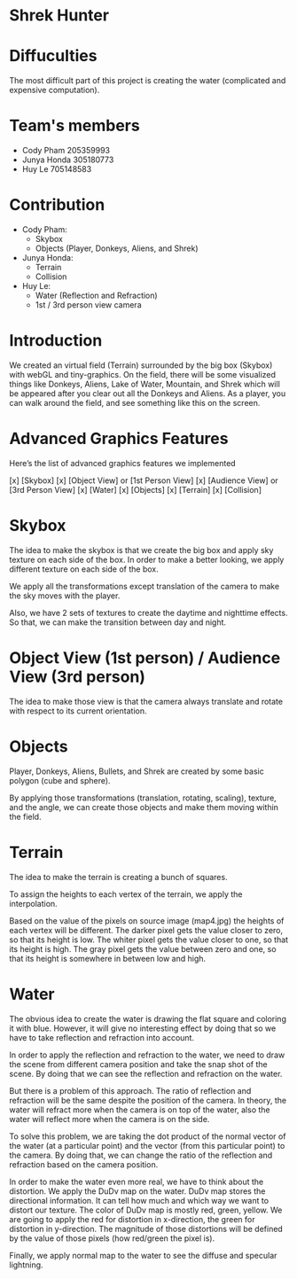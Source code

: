 # Shrek Hunter

# Diffuculties
The most difficult part of this project is creating the water (complicated and expensive computation).

# Team's members
- Cody Pham 205359993
- Junya Honda 305180773
- Huy Le 705148583

# Contribution
- Cody Pham:
  + Skybox
  + Objects (Player, Donkeys, Aliens, and Shrek)
- Junya Honda:
  + Terrain 
  + Collision
- Huy Le:
  + Water (Reflection and Refraction)
  + 1st / 3rd person view camera

# Introduction

We created an virtual field (Terrain) surrounded by the big box (Skybox) with webGL and tiny-graphics.
On the field, there will be some visualized things like Donkeys, Aliens, Lake of Water, Mountain,
and Shrek which will be appeared after you clear out all the Donkeys and Aliens. 
As a player, you can walk around the field, and see something like this on the screen.

# Advanced Graphics Features

Here’s the list of advanced graphics features we implemented

[x] [Skybox]
[x] [Object View] or [1st Person View]
[x] [Audience View] or [3rd Person View]
[x] [Water]
[x] [Objects]
[x] [Terrain]
[x] [Collision]

# Skybox
The idea to make the skybox is that we create the big box and apply sky texture on each side of the box.
In order to make a better looking, we apply different texture on each side of the box.

We apply all the transformations except translation of the camera to make the sky moves with the player.

Also, we have 2 sets of textures to create the daytime and nighttime effects.
So that, we can make the transition between day and night.

# Object View (1st person) / Audience View (3rd person)
The idea to make those view is that the camera always translate and rotate with respect to its current orientation.

# Objects
Player, Donkeys, Aliens, Bullets, and Shrek are created by some basic polygon (cube and sphere).

By applying those transformations (translation, rotating, scaling), texture, and the angle,
we can create those objects and make them moving within the field.

# Terrain
The idea to make the terrain is creating a bunch of squares.

To assign the heights to each vertex of the terrain, we apply the interpolation.

Based on the value of the pixels on source image (map4.jpg) the heights of each vertex will be different.
The darker pixel gets the value closer to zero, so that its height is low.
The whiter pixel gets the value closer to one, so that its height is high.
The gray pixel gets the value between zero and one, so that its height is somewhere in between low and high.

# Water
The obvious idea to create the water is drawing the flat square and coloring it with blue.
However, it will give no interesting effect by doing that so we have to take reflection and refraction into account.

In order to apply the reflection and refraction to the water, we need to draw the scene from different camera position
and take the snap shot of the scene. By doing that we can see the reflection and refraction on the water.

But there is a problem of this approach. The ratio of reflection and refraction will be the same despite the position
of the camera. In theory, the water will refract more when the camera is on top of the water, also the water will
reflect more when the camera is on the side.

To solve this problem, we are taking the dot product of the normal vector of the water (at a particular point) and
the vector (from this particular point) to the camera. By doing that, we can change the ratio of the reflection and 
refraction based on the camera position.

In order to make the water even more real, we have to think about the distortion. We apply the DuDv map on the water.
DuDv map stores the directional information. It can tell how much and which way we want to distort our texture.
The color of DuDv map is mostly red, green, yellow. We are going to apply the red for distortion in x-direction,
the green for distortion in y-direction. The magnitude of those distortions will be defined by the value of those pixels
(how red/green the pixel is).

Finally, we apply normal map to the water to see the diffuse and specular lightning.

